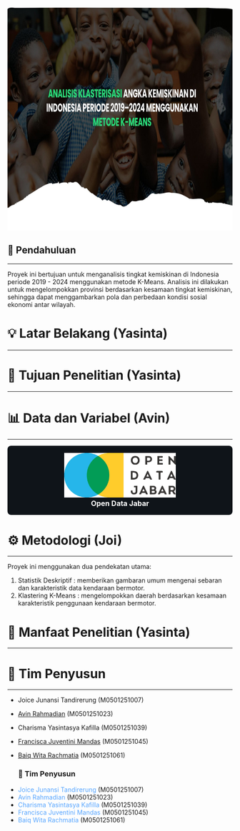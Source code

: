 <p align="center">
  <img src="Image/Header.jpg" width="1000" height="500">
  <br>
</p>

## 📖 **Pendahuluan**
---

Proyek ini bertujuan untuk menganalisis tingkat kemiskinan di Indonesia periode 2019 - 2024 menggunakan metode K-Means. Analisis ini dilakukan untuk mengelompokkan provinsi berdasarkan kesamaan tingkat kemiskinan, sehingga dapat menggambarkan pola dan perbedaan kondisi sosial ekonomi antar wilayah.

# 💡 **Latar Belakang (Yasinta)**
---

# 🎯 **Tujuan Penelitian (Yasinta)**

---

# 📊 **Data dan Variabel (Avin)**

---

<div align="center" style="background-color:#0f1419; padding:16px; border-radius:8px;">
  <img src="Image/Logo_ODJ.png" alt="Open Data Jabar" width="250"><br>
  <span style="color:white; font-weight:bold; font-size:16px;">Open Data Jabar</span>
</div>


# ⚙️ **Metodologi (Joi)**

---

Proyek ini menggunakan dua pendekatan utama:
1. Statistik Deskriptif : memberikan gambaran umum mengenai sebaran dan karakteristik data kendaraan bermotor.
2. Klastering K-Means : mengelompokkan daerah berdasarkan kesamaan karakteristik penggunaan kendaraan bermotor.

# 💎 **Manfaat Penelitian (Yasinta)**

---

# 👥 **Tim Penyusun**

---

* Joice Junansi Tandirerung (M0501251007)
* [Avin Rahmadian](https://github.com/avinrahmadian) (M0501251023)
* Charisma Yasintasya Kafilla (M0501251039)
* [Francisca Juventini Mandas](https://github.com/franciscajuventini09) (M0501251045)
* [Baiq Wita Rachmatia](https://github.com/baiqwitaa) (M0501251061)

  <h3>👥 Tim Penyusun</h3>

<ul>
  <li><a href="https://github.com/joicejt" style="text-decoration:none; color:#58a6ff;">Joice Junansi Tandirerung</a> (M0501251007)</li>
  <li><a href="https://github.com/avinrahmadian" style="text-decoration:none; color:#58a6ff;">Avin Rahmadian</a> (M0501251023)</li>
  <li><a href="https://github.com/charismakafilla" style="text-decoration:none; color:#58a6ff;">Charisma Yasintasya Kafilla</a> (M0501251039)</li>
  <li><a href="https://github.com/francisca-juventini" style="text-decoration:none; color:#58a6ff;">Francisca Juventini Mandas</a> (M0501251045)</li>
  <li><a href="https://github.com/baiqwita" style="text-decoration:none; color:#58a6ff;">Baiq Wita Rachmatia</a> (M0501251061)</li>
</ul>

